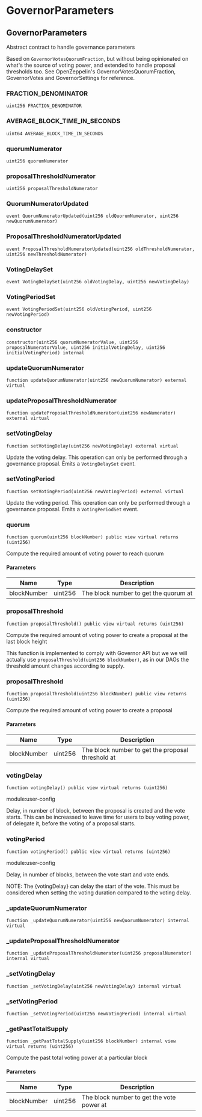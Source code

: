 # GovernorParameters

## GovernorParameters

Abstract contract to handle governance parameters

Based on `GovernorVotesQuorumFraction`, but without being opinionated on what's the source of voting power, and extended to handle proposal thresholds too. See OpenZeppelin's GovernorVotesQuorumFraction, GovernorVotes and GovernorSettings for reference.

### FRACTION\_DENOMINATOR

```solidity
uint256 FRACTION_DENOMINATOR
```

### AVERAGE\_BLOCK\_TIME\_IN\_SECONDS

```solidity
uint64 AVERAGE_BLOCK_TIME_IN_SECONDS
```

### quorumNumerator

```solidity
uint256 quorumNumerator
```

### proposalThresholdNumerator

```solidity
uint256 proposalThresholdNumerator
```

### QuorumNumeratorUpdated

```solidity
event QuorumNumeratorUpdated(uint256 oldQuorumNumerator, uint256 newQuorumNumerator)
```

### ProposalThresholdNumeratorUpdated

```solidity
event ProposalThresholdNumeratorUpdated(uint256 oldThresholdNumerator, uint256 newThresholdNumerator)
```

### VotingDelaySet

```solidity
event VotingDelaySet(uint256 oldVotingDelay, uint256 newVotingDelay)
```

### VotingPeriodSet

```solidity
event VotingPeriodSet(uint256 oldVotingPeriod, uint256 newVotingPeriod)
```

### constructor

```solidity
constructor(uint256 quorumNumeratorValue, uint256 proposalNumeratorValue, uint256 initialVotingDelay, uint256 initialVotingPeriod) internal
```

### updateQuorumNumerator

```solidity
function updateQuorumNumerator(uint256 newQuorumNumerator) external virtual
```

### updateProposalThresholdNumerator

```solidity
function updateProposalThresholdNumerator(uint256 newNumerator) external virtual
```

### setVotingDelay

```solidity
function setVotingDelay(uint256 newVotingDelay) external virtual
```

Update the voting delay. This operation can only be performed through a governance proposal. Emits a `VotingDelaySet` event.

### setVotingPeriod

```solidity
function setVotingPeriod(uint256 newVotingPeriod) external virtual
```

Update the voting period. This operation can only be performed through a governance proposal. Emits a `VotingPeriodSet` event.

### quorum

```solidity
function quorum(uint256 blockNumber) public view virtual returns (uint256)
```

Compute the required amount of voting power to reach quorum

#### Parameters

| Name        | Type    | Description                           |
| ----------- | ------- | ------------------------------------- |
| blockNumber | uint256 | The block number to get the quorum at |

### proposalThreshold

```solidity
function proposalThreshold() public view virtual returns (uint256)
```

Compute the required amount of voting power to create a proposal at the last block height

This function is implemented to comply with Governor API but we we will actually use `proposalThreshold(uint256 blockNumber)`, as in our DAOs the threshold amount changes according to supply.

### proposalThreshold

```solidity
function proposalThreshold(uint256 blockNumber) public view returns (uint256)
```

Compute the required amount of voting power to create a proposal

#### Parameters

| Name        | Type    | Description                                       |
| ----------- | ------- | ------------------------------------------------- |
| blockNumber | uint256 | The block number to get the proposal threshold at |

### votingDelay

```solidity
function votingDelay() public view virtual returns (uint256)
```

module:user-config

Delay, in number of block, between the proposal is created and the vote starts. This can be increassed to leave time for users to buy voting power, of delegate it, before the voting of a proposal starts.

### votingPeriod

```solidity
function votingPeriod() public view virtual returns (uint256)
```

module:user-config

Delay, in number of blocks, between the vote start and vote ends.

NOTE: The {votingDelay} can delay the start of the vote. This must be considered when setting the voting duration compared to the voting delay.

### \_updateQuorumNumerator

```solidity
function _updateQuorumNumerator(uint256 newQuorumNumerator) internal virtual
```

### \_updateProposalThresholdNumerator

```solidity
function _updateProposalThresholdNumerator(uint256 proposalNumerator) internal virtual
```

### \_setVotingDelay

```solidity
function _setVotingDelay(uint256 newVotingDelay) internal virtual
```

### \_setVotingPeriod

```solidity
function _setVotingPeriod(uint256 newVotingPeriod) internal virtual
```

### \_getPastTotalSupply

```solidity
function _getPastTotalSupply(uint256 blockNumber) internal view virtual returns (uint256)
```

Compute the past total voting power at a particular block

#### Parameters

| Name        | Type    | Description                               |
| ----------- | ------- | ----------------------------------------- |
| blockNumber | uint256 | The block number to get the vote power at |
